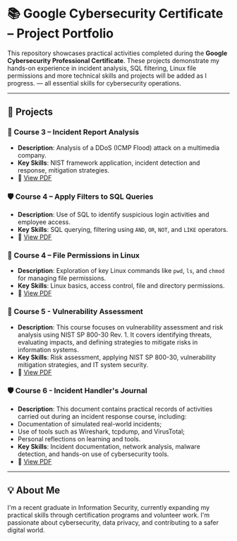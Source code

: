 # 📚 Google Cybersecurity Certificate – Project Portfolio

This repository showcases practical activities completed during the **Google Cybersecurity Professional Certificate**. These projects demonstrate my hands-on experience in incident analysis, SQL filtering, Linux file permissions and more technical skills and projects will be added as I progress.  — all essential skills for cybersecurity operations.

---

## 📌 Projects

### 🔎 Course 3 – Incident Report Analysis
- **Description**: Analysis of a DDoS (ICMP Flood) attack on a multimedia company.
- **Key Skills**: NIST framework application, incident detection and response, mitigation strategies.
- 📄 [View PDF](./course-3/incident-report-analysis.pdf.pdf)

### 🛡️ Course 4 – Apply Filters to SQL Queries
- **Description**: Use of SQL to identify suspicious login activities and employee access.
- **Key Skills**: SQL querying, filtering using `AND`, `OR`, `NOT`, and `LIKE` operators.
- 📄 [View PDF](./course-4/apply-filters-to-sql-queries.pdf.pdf)

### 🐧 Course 4 – File Permissions in Linux
- **Description**: Exploration of key Linux commands like `pwd`, `ls`, and `chmod` for managing file permissions.
- **Key Skills**: Linux basics, access control, file and directory permissions.
- 📄 [View PDF](./course-4/file-permissions-in-linux.pdf.pdf)

### 🔎 Course 5 - Vulnerability Assessment
- **Description**: This course focuses on vulnerability assessment and risk analysis using NIST SP 800-30 Rev. 1. It covers identifying threats, evaluating impacts, and defining strategies to mitigate risks in information systems.
- **Key Skills**: Risk assessment, applying NIST SP 800-30, vulnerability mitigation strategies, and IT system security.
- 📄 [View PDF](./course-5/vulnerability-assessment-report.pdf.pdf)

### 🛡️ Course 6 - Incident Handler's Journal
- **Description**: This document contains practical records of activities carried out during an incident response course, including:
- Documentation of simulated real-world incidents;
- Use of tools such as Wireshark, tcpdump, and VirusTotal;
- Personal reflections on learning and tools.
- **Key Skills**: Incident documentation, network analysis, malware detection, and hands-on use of cybersecurity tools.
- 📄 [View PDF](./course-6/Incident-handlers-journal.pdf.pdf)
  
---

## 💡 About Me

I'm a recent graduate in Information Security, currently expanding my practical skills through certification programs and volunteer work. I'm passionate about cybersecurity, data privacy, and contributing to a safer digital world.

